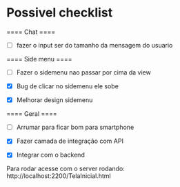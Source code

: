 # Possivel checklist

==== Chat ====
- [ ] fazer o input ser do tamanho da mensagem do usuario

==== Side menu ====
- [ ] Fazer o sidemenu nao passar por cima da view
- [x] Bug de clicar no sidemenu ele sobe
- [x] Melhorar design sidemenu


==== Geral ====
- [ ] Arrumar para ficar bom para smartphone
- [x] Fazer camada de integração com API
- [x] Integrar com o backend


Para rodar acesse com o server rodando:
http://localhost:2200/TelaInicial.html
